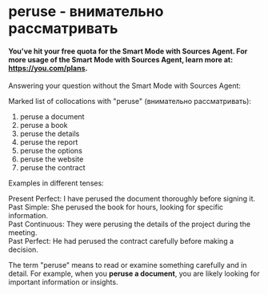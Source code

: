 # peruse - внимательно рассматривать

#### You've hit your free quota for the Smart Mode with Sources Agent. For more usage of the Smart Mode with Sources Agent, learn more at: https://you.com/plans.

Answering your question without the Smart Mode with Sources Agent:

Marked list of collocations with "peruse" (внимательно рассматривать):

1. peruse a document  
2. peruse a book  
3. peruse the details  
4. peruse the report  
5. peruse the options  
6. peruse the website  
7. peruse the contract  

Examples in different tenses:

Present Perfect: I have perused the document thoroughly before signing it.  
Past Simple: She perused the book for hours, looking for specific information.  
Past Continuous: They were perusing the details of the project during the meeting.  
Past Perfect: He had perused the contract carefully before making a decision.  

The term "peruse" means to read or examine something carefully and in detail. For example, when you **peruse a document**, you are likely looking for important information or insights.
